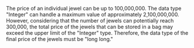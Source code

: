 The price of an individual jewel can be up to 100,000,000. The data type "Integer" can handle a maximum value of approximately 2,100,000,000. However, considering that the number of jewels can potentially reach 300,000, the total price of the jewels that can be stored in a bag may exceed the upper limit of the "Integer" type. Therefore, the data type of the final price of the jewels must be "long long."